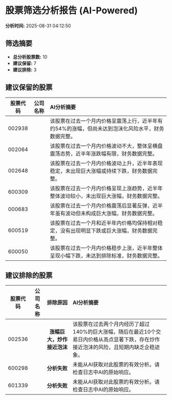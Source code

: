 # 股票筛选分析报告 (AI-Powered)

**分析时间:** 2025-08-31 04:12:50

## 筛选摘要

- **总分析股票数:** 10
- **建议保留:** 7
- **建议排除:** 3

## 建议保留的股票

| 股票代码 | 公司名称 | AI分析摘要 |
|:---:|:---:|:---|
| 002938 |  | 该股票在过去一个月内价格呈震荡上行，近半年有约54%的涨幅，但尚未达到泡沫化风险水平，财务数据完整。 |
| 002064 |  | 该股票在过去一个月内价格波动不大，整体呈横盘震荡态势，近半年涨跌幅有限，财务数据完整。 |
| 002648 |  | 该股票在过去一个月内价格波动上升，近半年表现稳定，未出现巨大涨幅或持续下跌，财务数据完整。 |
| 600309 |  | 该股票在过去一个月内价格呈现上涨趋势，近半年整体波动较小，未出现巨大涨幅，财务数据完整。 |
| 000683 |  | 该股票在过去一个月内价格震荡后显著反弹，近半年虽有波动但未构成巨大涨幅，财务数据完整。 |
| 600519 |  | 该股票在过去一个月和近半年内价格均保持相对稳定，没有出现明显下跌或巨大涨幅，财务数据完整。 |
| 600050 |  | 该股票在过去一个月内价格稳步上涨，近半年整体呈现小幅下跌，未达到排除标准，财务数据完整。 |

## 建议排除的股票

| 股票代码 | 公司名称 | 排除原因 | AI分析摘要 |
|:---:|:---:|:---:|:---|
| 002536 |  | **涨幅巨大，炒作接近泡沫** | 该股票在过去两个月内经历了超过140%的巨大涨幅，随后在最近10个交易日内价格从高点显著下跌，存在炒作接近泡沫的风险，且短期内缺乏企稳迹象。 |
| 600298 |  | **分析失败** | 未能从AI获取对此股票的有效分析。请检查日志中AI的原始响应。 |
| 601339 |  | **分析失败** | 未能从AI获取对此股票的有效分析。请检查日志中AI的原始响应。 |
